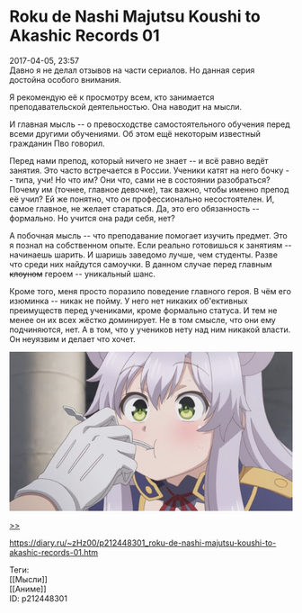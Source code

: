 Roku de Nashi Majutsu Koushi to Akashic Records 01
===================================================

   
 2017-04-05, 23:57   
  Давно я не делал отзывов на части сериалов. Но данная серия достойна особого внимания.   
   
 Я рекомендую её к просмотру всем, кто занимается преподавательской деятельностью. Она наводит на мысли.   
   
 И главная мысль -- о превосходстве самостоятельного обучения перед всеми другими обучениями. Об этом ещё некоторым известный гражданин Пво говорил.   
   
 Перед нами препод, который ничего не знает -- и всё равно ведёт занятия. Это часто встречается в России. Ученики катят на него бочку -- типа, учи! Но что им? Они что, сами не в состоянии разобраться? Почему им (точнее, главное девочке), так важно, чтобы именно препод её учил? Ей же понятно, что он профессионально несостоятелен. И, самое главное, не желает стараться. Да, это его обязанность -- формально. Но учится она ради себя, нет?   
   
 А побочная мысль -- что преподавание помогает изучить предмет. Это я познал на собственном опыте. Если реально готовишься к занятиям -- начинаешь шарить. И шаришь заведомо лучше, чем студенты. Разве что среди них найдутся самоучки. В данном случае перед главным  ~~клоуном~~  героем -- уникальный шанс.   
   
 Кроме того, меня просто поразило поведение главного героя. В чём его изюминка -- никак не пойму. У него нет никаких об'ективных преимуществ перед учениками, кроме формально статуса. И тем не менее он их всех жёстко доминирует. Не в том смысле, что они ему подчиняются, нет. А в том, что у учеников нету над ним никакой власти. Он неуязвим и делает что хочет.   
   
   [![](pics/7TafF0Pl.png)](https://i.imgur.com/7TafF0P.png)     
   
  [>>](Roku%20de%20Nashi%20Majutsu%20Koushi%20to%20Akashic%20Records%2002-12%20END)    
    
 <https://diary.ru/~zHz00/p212448301_roku-de-nashi-majutsu-koushi-to-akashic-records-01.htm>   
   
 Теги:   
 [[Мысли]]   
 [[Аниме]]   
 ID: p212448301